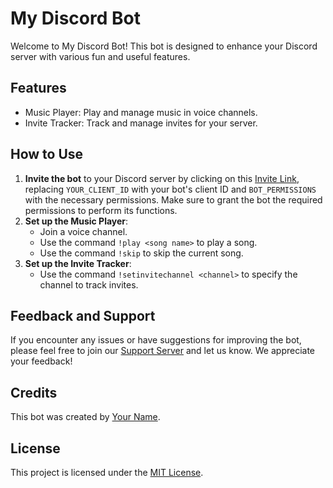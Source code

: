 # My Discord Bot

Welcome to My Discord Bot! This bot is designed to enhance your Discord server with various fun and useful features.

## Features

- Music Player: Play and manage music in voice channels.
- Invite Tracker: Track and manage invites for your server.

## How to Use

1. **Invite the bot** to your Discord server by clicking on this [Invite Link](https://discord.com/oauth2/authorize?client_id=YOUR_CLIENT_ID&permissions=BOT_PERMISSIONS&scope=bot), replacing `YOUR_CLIENT_ID` with your bot's client ID and `BOT_PERMISSIONS` with the necessary permissions. Make sure to grant the bot the required permissions to perform its functions.
2. **Set up the Music Player**:
   - Join a voice channel.
   - Use the command `!play <song name>` to play a song.
   - Use the command `!skip` to skip the current song.
3. **Set up the Invite Tracker**:
   - Use the command `!setinvitechannel <channel>` to specify the channel to track invites.

## Feedback and Support

If you encounter any issues or have suggestions for improving the bot, please feel free to join our [Support Server](https://discord.gg/EXAMPLE_SERVER) and let us know. We appreciate your feedback!

## Credits

This bot was created by [Your Name](https://github.com/yourusername).

## License

This project is licensed under the [MIT License](LICENSE).
